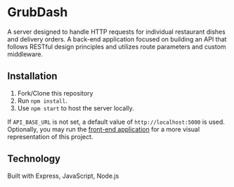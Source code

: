 # GrubDash
A server designed to handle HTTP requests for individual restaurant dishes and delivery orders. A back-end application focused on building an API that follows RESTful design principles and utilizes route parameters and custom middleware.

## Installation 
1. Fork/Clone this repository
2. Run `npm install`.
3. Use `npm start` to host the server locally. 

If `API_BASE_URL` is not set, a default value of `http://localhost:5000` is used. <br>
Optionally, you may run the [front-end application](https://github.com/Thinkful-Ed/starter-grub-dash-front-end) for a more visual representation of this project. 

## Technology
Built with Express, JavaScript, Node.js
